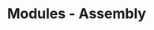 ---
layout: topic
title: Modules - Assembly
permalink: /modules/assembly/
previous: /modules/information/
base: /modules/
next: /modules/configuration/
---